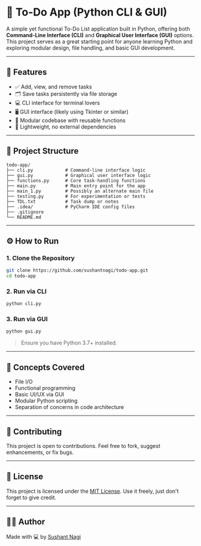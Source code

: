 
# 📝 To-Do App (Python CLI & GUI)

A simple yet functional To-Do List application built in Python, offering both **Command-Line Interface (CLI)** and **Graphical User Interface (GUI)** options. This project serves as a great starting point for anyone learning Python and exploring modular design, file handling, and basic GUI development.

---

## 🚀 Features

- ✅ Add, view, and remove tasks
- 🗂️ Save tasks persistently via file storage
- 💻 CLI interface for terminal lovers
- 🖥️ GUI interface (likely using Tkinter or similar)
- 🧪 Modular codebase with reusable functions
- 🧹 Lightweight, no external dependencies

---

## 📁 Project Structure

```
todo-app/
├── cli.py            # Command-line interface logic
├── gui.py            # Graphical user interface logic
├── functions.py      # Core task-handling functions
├── main.py           # Main entry point for the app
├── main_1.py         # Possibly an alternate main file
├── testing.py        # For experimentation or tests
├── TDL.txt           # Task dump or notes
├── .idea/            # PyCharm IDE config files
├── .gitignore
└── README.md
```

---

## ⚙️ How to Run

### 1. Clone the Repository

```bash
git clone https://github.com/sushantnagi/todo-app.git
cd todo-app
```

### 2. Run via CLI

```bash
python cli.py
```

### 3. Run via GUI

```bash
python gui.py
```

> Ensure you have Python 3.7+ installed.

---

## 🧠 Concepts Covered

- File I/O
- Functional programming
- Basic UI/UX via GUI
- Modular Python scripting
- Separation of concerns in code architecture

---

## 🤝 Contributing

This project is open to contributions. Feel free to fork, suggest enhancements, or fix bugs.

---

## 📄 License

This project is licensed under the [MIT License](LICENSE). Use it freely, just don't forget to give credit.

---

## 🙋‍♂️ Author

Made with 💻 by [Sushant Nagi](https://github.com/sushantnagi)
